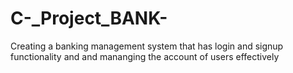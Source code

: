# C-_Project_BANK-
Creating a  banking management system  that has login and signup functionality and and mananging the account of users effectively
